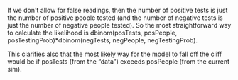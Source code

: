 If we don't allow for false readings, then the number of positive tests is just the number of positive people tested (and the number of negative tests is just the number of negative people tested). So the most straightforward way to calculate the likelihood is dbinom(posTests, posPeople, posTestingProb)*dbinom(negTests, negPeople, negTestingProb).

This clarifies also that the most likely way for the model to fall off the cliff would be if posTests (from the “data”) exceeds posPeople (from the current sim).
